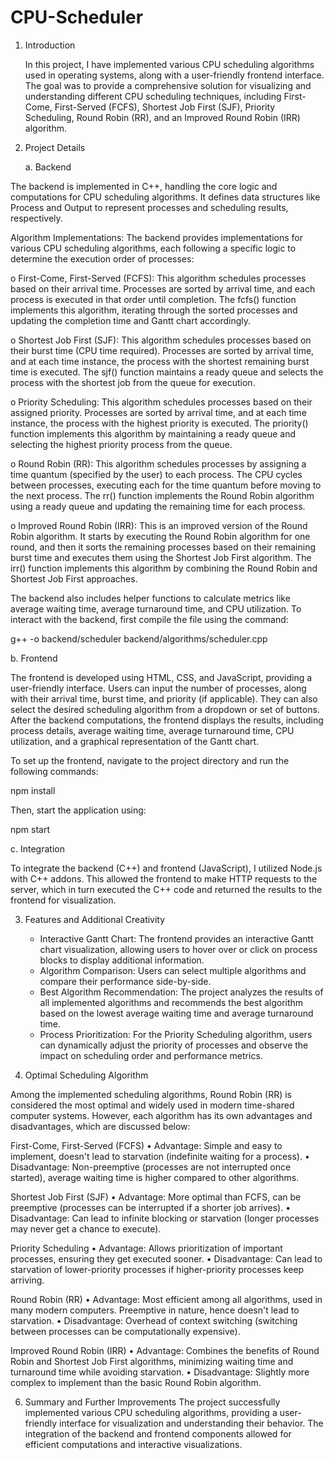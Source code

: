 # CPU-Scheduler
1. Introduction

    In this project, I have implemented various CPU scheduling algorithms used in operating systems, along with a user-friendly frontend interface. The goal was to provide a comprehensive solution for visualizing and understanding different CPU scheduling techniques, including First-Come, First-Served (FCFS), Shortest Job First (SJF), Priority Scheduling, Round Robin (RR), and an Improved Round Robin (IRR) algorithm.

3. Project Details
   
   a. Backend

The backend is implemented in C++, handling the core logic and computations for CPU scheduling algorithms. It defines data structures like Process and Output to represent processes and scheduling results, respectively.

Algorithm Implementations: The backend provides implementations for various CPU scheduling algorithms, each following a specific logic to determine the execution order of processes: 

o	First-Come, First-Served (FCFS): This algorithm schedules processes based on their arrival time. Processes are sorted by arrival time, and each process is executed in that order until completion. The fcfs() function implements this algorithm, iterating through the sorted processes and updating the completion time and Gantt chart accordingly. 

o	Shortest Job First (SJF): This algorithm schedules processes based on their burst time (CPU time required). Processes are sorted by arrival time, and at each time instance, the process with the shortest remaining burst time is executed. The sjf() function maintains a ready queue and selects the process with the shortest job from the queue for execution. 

o	Priority Scheduling: This algorithm schedules processes based on their assigned priority. Processes are sorted by arrival time, and at each time instance, the process with the highest priority is executed. The priority() function implements this algorithm by maintaining a ready queue and selecting the highest priority process from the queue. 

o	Round Robin (RR): This algorithm schedules processes by assigning a time quantum (specified by the user) to each process. The CPU cycles between processes, executing each for the time quantum before moving to the next process. The rr() function implements the Round Robin algorithm using a ready queue and updating the remaining time for each process. 

o	Improved Round Robin (IRR): This is an improved version of the Round Robin algorithm. It starts by executing the Round Robin algorithm for one round, and then it sorts the remaining processes based on their remaining burst time and executes them using the Shortest Job First algorithm. The irr() function implements this algorithm by combining the Round Robin and Shortest Job First approaches. 

The backend also includes helper functions to calculate metrics like average waiting time, average turnaround time, and CPU utilization.
To interact with the backend, first compile the file using the command:

g++ -o backend/scheduler backend/algorithms/scheduler.cpp


   b. Frontend
   
   The frontend is developed using HTML, CSS, and JavaScript, providing a user-friendly interface. Users can input the number of processes, along with their arrival time, burst time, and priority (if applicable). They can also select the desired scheduling algorithm from a dropdown or set of buttons. After the backend computations, the frontend displays the results, including process details, average waiting time, average turnaround time, CPU utilization, and a graphical representation of the Gantt chart.
   
To set up the frontend, navigate to the project directory and run the following commands:

npm install

Then, start the application using:

npm start


   c. Integration
   
   To integrate the backend (C++) and frontend (JavaScript), I utilized Node.js with C++ addons. This allowed the frontend to make HTTP requests to the server, which in turn executed the C++ code and returned the results to the frontend for visualization.

3. Features and Additional Creativity
   
   - Interactive Gantt Chart: The frontend provides an interactive Gantt chart visualization, allowing users to hover over or click on process blocks to display additional information.
   - Algorithm Comparison: Users can select multiple algorithms and compare their performance side-by-side.
   - Best Algorithm Recommendation: The project analyzes the results of all implemented algorithms and recommends the best algorithm based on the lowest average waiting time and average turnaround time.
   - Process Prioritization: For the Priority Scheduling algorithm, users can dynamically adjust the priority of processes and observe the impact on scheduling order and performance metrics.

5. Optimal Scheduling Algorithm
   
Among the implemented scheduling algorithms, Round Robin (RR) is considered the most optimal and widely used in modern time-shared computer systems. However, each algorithm has its own advantages and disadvantages, which are discussed below:

First-Come, First-Served (FCFS) 
• Advantage: Simple and easy to implement, doesn't lead to starvation (indefinite waiting for a process). 
• Disadvantage: Non-preemptive (processes are not interrupted once started), average waiting time is higher compared to other algorithms.

Shortest Job First (SJF) 
• Advantage: More optimal than FCFS, can be preemptive (processes can be interrupted if a shorter job arrives). 
• Disadvantage: Can lead to infinite blocking or starvation (longer processes may never get a chance to execute). 

Priority Scheduling 
• Advantage: Allows prioritization of important processes, ensuring they get executed sooner. 
• Disadvantage: Can lead to starvation of lower-priority processes if higher-priority processes keep arriving. 

Round Robin (RR) 
• Advantage: Most efficient among all algorithms, used in many modern computers. Preemptive in nature, hence doesn't lead to starvation. 
• Disadvantage: Overhead of context switching (switching between processes can be computationally expensive). 

Improved Round Robin (IRR) 
• Advantage: Combines the benefits of Round Robin and Shortest Job First algorithms, minimizing waiting time and turnaround time while avoiding starvation. 
• Disadvantage: Slightly more complex to implement than the basic Round Robin algorithm.

6. Summary and Further Improvements
   The project successfully implemented various CPU scheduling algorithms, providing a user-friendly interface for visualization and understanding their behavior. The integration of the backend and frontend components allowed for efficient computations and interactive visualizations.


